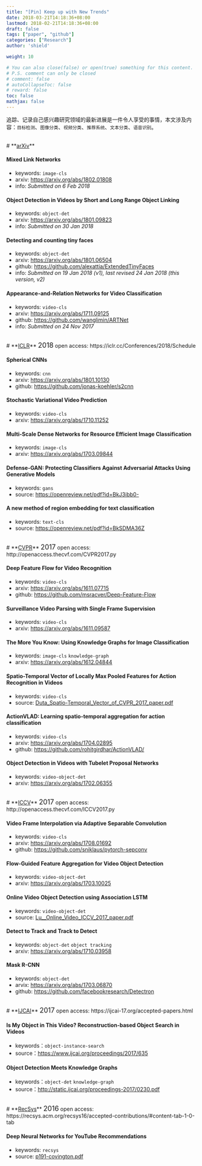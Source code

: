```yaml
---
title: "[Pin] Keep up with New Trends"
date: 2018-03-21T14:18:36+08:00
lastmod: 2018-02-21T14:18:36+08:00
draft: false
tags: ["paper", "github"]
categories: ["Research"]
author: 'shield'

weight: 10

# You can also close(false) or open(true) something for this content.
# P.S. comment can only be closed
# comment: false
# autoCollapseToc: false
# reward: false
toc: false
mathjax: false
---
```


追踪、记录自己感兴趣研究领域的最新进展是一件令人享受的事情，本文涉及内容：`目标检测`、`图像分类`、`视频分类`、`推荐系统`、`文本分类`、`语音识别`。

<!--more-->

<br>
# **<u>arXiv</u>**

#### **Mixed Link Networks**
- keywords: `image-cls`
- arxiv: https://arxiv.org/abs/1802.01808
- info: *Submitted on 6 Feb 2018*

#### **Object Detection in Videos by Short and Long Range Object Linking**
- keywords: `object-det`
- arxiv: https://arxiv.org/abs/1801.09823
- info: *Submitted on 30 Jan 2018*

#### **Detecting and counting tiny faces**
- keywords: `object-det`
- arxiv: https://arxiv.org/abs/1801.06504
- github: https://github.com/alexattia/ExtendedTinyFaces
- info: *Submitted on 19 Jan 2018 (v1), last revised 24 Jan 2018 (this version, v2)*

#### **Appearance-and-Relation Networks for Video Classification**
- keywords: `video-cls`
- arxiv: https://arxiv.org/abs/1711.09125
- github: https://github.com/wanglimin/ARTNet
- info: *Submitted on 24 Nov 2017*

<br>
# **<u>ICLR</u>** <font size="4">2018</font>
<font>open access: </font> https://iclr.cc/Conferences/2018/Schedule

#### **Spherical CNNs**
- keywords: `cnn`
- arxiv: https://arxiv.org/abs/1801.10130
- github: https://github.com/jonas-koehler/s2cnn

#### **Stochastic Variational Video Prediction**
- keywords: `video-cls`
- arxiv: https://arxiv.org/abs/1710.11252

#### **Multi-Scale Dense Networks for Resource Efficient Image Classification**
- keywords: `image-cls`
- arxiv: https://arxiv.org/abs/1703.09844

#### **Defense-GAN: Protecting Classifiers Against Adversarial Attacks Using Generative Models**
- keywords: `gans`
- source: https://openreview.net/pdf?id=BkJ3ibb0-


#### **A new method of region embedding for text classification**
- keywords: `text-cls`
- source: https://openreview.net/pdf?id=BkSDMA36Z


<br>
# **<u>CVPR</u>** <font size="4">2017</font> 
<font>open access: </font> http://openaccess.thecvf.com/CVPR2017.py

#### **Deep Feature Flow for Video Recognition**
- keywords: `video-cls`
- arxiv: https://arxiv.org/abs/1611.07715
- github: https://github.com/msracver/Deep-Feature-Flow

#### **Surveillance Video Parsing with Single Frame Supervision**
- keywords: `video-cls`
- arxiv: https://arxiv.org/abs/1611.09587

#### **The More You Know: Using Knowledge Graphs for Image Classification**
- keywords: `image-cls` `knowledge-graph`
- arxiv: https://arxiv.org/abs/1612.04844

#### **Spatio-Temporal Vector of Locally Max Pooled Features for Action Recognition in Videos** 
- keywords: `video-cls`
- source: [Duta_Spatio-Temporal_Vector_of_CVPR_2017_paper.pdf](http://openaccess.thecvf.com/content_cvpr_2017/papers/Duta_Spatio-Temporal_Vector_of_CVPR_2017_paper.pdf)

#### **ActionVLAD: Learning spatio-temporal aggregation for action classification** 
- keywords: `video-cls`
- arxiv: https://arxiv.org/abs/1704.02895
- github: https://github.com/rohitgirdhar/ActionVLAD/

#### **Object Detection in Videos with Tubelet Proposal Networks**
- keywords: `video-object-det`
- arxiv: https://arxiv.org/abs/1702.06355

<br>
# **<u>ICCV</u>** <font size="4">2017</font> 
<font>open access: </font> http://openaccess.thecvf.com/ICCV2017.py

#### **Video Frame Interpolation via Adaptive Separable Convolution**
- keywords: `video-cls`
- arxiv: https://arxiv.org/abs/1708.01692
- github: https://github.com/sniklaus/pytorch-sepconv

#### **Flow-Guided Feature Aggregation for Video Object Detection**
- keywords: `video-object-det`
- arxiv: https://arxiv.org/abs/1703.10025

#### **Online Video Object Detection using Association LSTM**
- keywords: `video-object-det`
- source: [Lu__Online_Video_ICCV_2017_paper.pdf](http://openaccess.thecvf.com/content_ICCV_2017/papers/Lu__Online_Video_ICCV_2017_paper.pdf)

#### **Detect to Track and Track to Detect**
- keywords: `object-det` `object tracking`
- arxiv: https://arxiv.org/abs/1710.03958

#### **Mask R-CNN**
- keywords: `object-det`
- arvix: https://arxiv.org/abs/1703.06870
- github: https://github.com/facebookresearch/Detectron


<br>
# **<u>IJCAI</u>** <font size="4">2017</font>
<font>open access: </font> https://ijcai-17.org/accepted-papers.html

#### **Is My Object in This Video? Reconstruction-based Object Search in Videos**
- keywords：`object-instance-search`
- source：https://www.ijcai.org/proceedings/2017/635

#### **Object Detection Meets Knowledge Graphs**
- keywords：`object-det` `knowledge-graph`
- source：http://static.ijcai.org/proceedings-2017/0230.pdf

<br>
# **<u>RecSys</u>** <font size="4">2016</font>
<font>open access: </font> https://recsys.acm.org/recsys16/accepted-contributions/#content-tab-1-0-tab

#### **Deep Neural Networks for YouTube Recommendations**
- keywords: `recsys`
- source: [p191-covington.pdf](https://dl.acm.org/ft_gateway.cfm?id=2959190&ftid=1785037&dwn=1&CFID=5058148&CFTOKEN=32105a60929555d9-F01FA8C2-FD4D-E25D-B221ED336ED6F23B)

<br>
